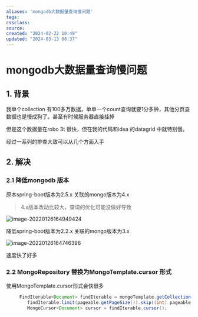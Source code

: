 ```yaml
---
aliases: 'mongodb大数据量查询慢问题'
tags: 
cssclass:
source:
created: "2024-02-22 10:49"
updated: "2024-03-13 08:37"
---
```

# mongodb大数据量查询慢问题

## 1. 背景

我单个collection 有100多万数据，单单一个count查询就要1分多钟，其他分页查数据也是慢成狗了。甚至有时候服务器直接挂掉

但是这个数据量在robo 3t 很快，但在我的代码和idea 的datagrid 中就特别慢。

经过一系列的排查大致可以从几个方面入手

## 2. 解决

### 2.1 降低mongodb 版本

原本spring-boot版本为2.5.x 关联的mongo版本为4.x

>4.x版本改动比较大，查询的优化可能没做好导致

![image-20220126164949424](https://cdn.jsdelivr.net/gh/MrJackC/PicGoImages/other/202403130837214.png)

降低spring-boot版本为2.2.x 关联的mongo版本为3.x

![image-20220126164746396](https://cdn.jsdelivr.net/gh/MrJackC/PicGoImages/other/202403130837250.png)

速度快了好多

### 2.2 MongoRepository 替换为MongoTemplate.cursor 形式

使用MongoTemplate.cursor形式会快很多

```java
     FindIterable<Document> findIterable = mongoTemplate.getCollection("test").find();
        findIterable.limit(pageable.getPageSize()).skip((int) pageable.getOffset());
        MongoCursor<Document> cursor = findIterable.cursor();
```